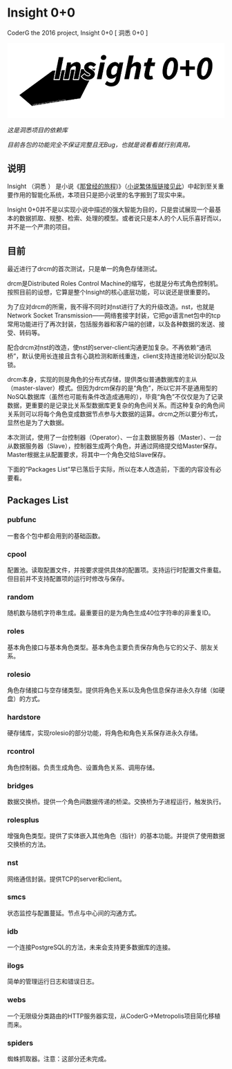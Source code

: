 # Insight 0+0

CoderG the 2016 project, Insight 0+0 [ 洞悉 0+0 ]

![data-switch-between-roles](doc/logo.png)

*这是洞悉项目的依赖库*

*目前各包的功能完全不保证完整且无Bug，也就是说看看就行别真用。*

## 说明

Insight （洞悉 ） 是小说《[那曾经的旅程](http://hareading.com/books?bookId=1461))》（[小说繁体版链接见此](http://hareading.com/books?bookId=1461)）中起到至关重要作用的智能化系统，本项目只是把小说里的名字搬到了现实中来。

Insight 0+0并不是以实现小说中描述的强大智能为目的，只是尝试展现一个最基本的数据抓取、规整、检索、处理的模型。或者说只是本人的个人玩乐喜好而以，并不是一个严肃的项目。

## 目前

最近进行了drcm的首次测试，只是单一的角色存储测试。

drcm是Distributed Roles Control Machine的缩写，也就是分布式角色控制机。按照目前的设想，它算是整个Insight的核心底层功能，可以说还是很重要的。

为了应对drcm的所需，我不得不同时对nst进行了大的升级改造。nst，也就是Network Socket Transmission——网络套接字封装，它把go语言net包中的tcp常用功能进行了再次封装，包括服务器和客户端的创建，以及各种数据的发送、接受、转码等。

配合drcm对nst的改造，使nst的server-client沟通更加复杂。不再依赖“通讯桥”，默认使用长连接且含有心跳检测和断线重连，client支持连接池轮训分配以及锁。

drcm本身，实现的则是角色的分布式存储，提供类似普通数据库的主从（master-slaver）模式。但因为drcm保存的是“角色”，所以它并不是通用型的NoSQL数据库（虽然也可能有条件改造成通用的），毕竟“角色”不仅仅是为了记录数据，更重要的是记录比关系型数据库更复杂的角色间关系。而这种复杂的角色间关系则可以将每个角色变成数据节点参与大数据的运算。drcm之所以要分布式，显然也是为了大数据。

本次测试，使用了一台控制器（Operator）、一台主数据服务器（Master）、一台从数据服务器（Slave），控制器生成两个角色，并通过网络提交给Master保存。Master根据主从配置要求，将其中一个角色交给Slave保存。

下面的“Packages List”早已落后于实际，所以在本人改造前，下面的内容没有必要看。

## Packages List

### pubfunc

一套各个包中都会用到的基础函数。

### cpool

配置池。读取配置文件，并按要求提供具体的配置项。支持运行时配置文件重载。但目前并不支持配置项的运行时修改与保存。

### random

随机数与随机字符串生成。最重要目的是为角色生成40位字符串的非重复ID。

### roles

基本角色接口与基本角色类型。基本角色主要负责保存角色与它的父子、朋友关系。

### rolesio

角色存储接口与空存储类型。提供将角色关系以及角色信息保存进永久存储（如硬盘）的方式。

### hardstore

硬存储库，实现rolesio的部分功能，将角色和角色关系保存进永久存储。

### rcontrol

角色控制器。负责生成角色、设置角色关系、调用存储。

### bridges

数据交换桥。提供一个角色间数据传递的桥梁。交换桥为子进程运行，触发执行。

### rolesplus

增强角色类型。提供了实体嵌入其他角色（指针）的基本功能。并提供了使用数据交换桥的方法。

### nst

网络通信封装。提供TCP的server和client。

### smcs

状态监控与配置蔓延。节点与中心间的沟通方式。

### idb

一个连接PostgreSQL的方法，未来会支持更多数据库的连接。

### ilogs

简单的管理运行日志和错误日志。

### webs

一个无限级分类路由的HTTP服务器实现，从CoderG->Metropolis项目简化移植而来。

### spiders

蜘蛛抓取器。注意：这部分还未完成。
